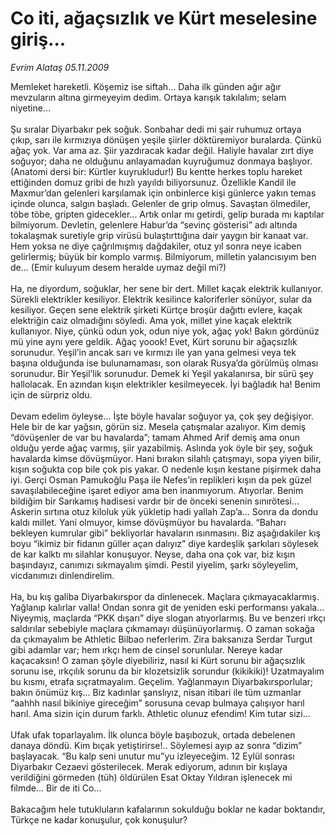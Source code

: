 # Co iti, ağaçsızlık ve Kürt meselesine giriş...

*Evrim Alataş 05.11.2009*

<div class="yazi">Memleket hareketli. Köşemiz ise siftah... Daha ilk günden ağır ağır mevzuların altına girmeyeyim dedim. Ortaya karışık takılalım; selam niyetine... <br/><br/>Şu sıralar Diyarbakır pek soğuk. Sonbahar dedi mi şair ruhumuz ortaya çıkıp, sarı ile kırmızıya dönüşen yeşile şiirler döktüremiyor buralarda. Çünkü ağaç yok. Var ama az. Şiir yazdıracak kadar değil. Haliyle havalar zırt diye soğuyor; daha ne olduğunu anlayamadan kuyruğumuz donmaya başlıyor. (Anatomi dersi bir: Kürtler kuyrukludur!) Bu kentte herkes toplu hareket ettiğinden domuz gribi de hızlı yayıldı biliyorsunuz. Özellikle Kandil ile Maxmur’dan gelenleri karşılamak için onbinlerce kişi günlerce yakın temas içinde olunca, salgın başladı. Gelenler de grip olmuş. Savaştan ölmediler, töbe töbe, gripten gidecekler... Artık onlar mı getirdi, gelip burada mı kaptılar bilmiyorum. Devletin, gelenlere Habur’da “sevinç gösterisi” adı altında tokalaşmak suretiyle grip virüsü bulaştırttığına dair yaygın bir kanaat var. Hem yoksa ne diye çağrılmışmış dağdakiler, otuz yıl sonra neye icaben gelirlermiş; büyük bir komplo varmış. Bilmiyorum, milletin yalancısıyım ben de... (Emir kuluyum desem heralde uymaz değil mi?) <br/><br/>Ha, ne diyordum, soğuklar, her sene bir dert. Millet kaçak elektrik kullanıyor. Sürekli elektrikler kesiliyor. Elektrik kesilince kaloriferler sönüyor, sular da kesiliyor. Geçen sene elektrik şirketi Kürtçe broşür dağıttı evlere, kaçak elektriğin caiz olmadığını söyledi. Ama yok, millet yine kaçak elektrik kullanıyor. Niye, çünkü odun yok, odun niye yok, ağaç yok! Bakın gördünüz mü yine aynı yere geldik. Ağaç yoook! Evet, Kürt sorunu bir ağaçsızlık sorunudur. Yeşil’in ancak sarı ve kırmızı ile yan yana gelmesi veya tek başına olduğunda ise bulunamaması, son olarak Rusya’da görülmüş olması sorunudur. Bir Yeşil’lik sorunudur. Demek ki Yeşil yakalanırsa, bir sürü şey hallolacak. En azından kışın elektrikler kesilmeyecek. İyi bağladık ha! Benim için de sürpriz oldu. <br/><br/>Devam edelim öyleyse... İşte böyle havalar soğuyor ya, çok şey değişiyor. Hele bir de kar yağsın, görün siz. Mesela çatışmalar azalıyor. Kim demiş “dövüşenler de var bu havalarda”; tamam Ahmed Arif demiş ama onun olduğu yerde ağaç varmış, şiir yazabilmiş. Aslında yok öyle bir şey, soğuk havalarda kimse dövüşmüyor. Hani bırakın silahlı çatışmayı, sopa yiyen bilir, kışın soğukta cop bile çok pis yakar. O nedenle kışın kestane pişirmek daha iyi. Gerçi Osman Pamukoğlu Paşa ile Nefes’in replikleri kışın da pek güzel savaşılabileceğine işaret ediyor ama ben inanmıyorum. Atıyorlar. Benim bildiğim bir Sarıkamış hadisesi vardır bir de önceki senenin sınırötesi... Askerin sırtına otuz kiloluk yük yükletip hadi yallah Zap’a... Sonra da dondu kaldı millet. Yani olmuyor, kimse dövüşmüyor bu havalarda. “Baharı bekleyen kumrular gibi” bekliyorlar havaların ısınmasını. Biz aşağıdakiler kış boyu “ikimiz bir fidanın güller açan dalıyız” diye kardeşlik şarkıları söylesek de kar kalktı mı silahlar konuşuyor. Neyse, daha ona çok var, biz kışın başındayız, canımızı sıkmayalım şimdi. Pestil yiyelim, şarkı söyleyelim, vicdanımızı dinlendirelim. <br/><br/>Ha, bu kış galiba Diyarbakırspor da dinlenecek. Maçlara çıkmayacaklarmış. Yağlanıp kalırlar valla! Ondan sonra git de yeniden eski performansı yakala... Niyeymiş, maçlarda “PKK dışarı” diye slogan atıyorlarmış. Bu ve benzeri ırkçı saldırılar sebebiyle maçlara çıkmamayı düşünüyorlarmış. O zaman sokağa da çıkmayalım be Athletic Bilbao neferlerim. Zira baksanıza Serdar Turgut gibi adamlar var; hem ırkçı hem de cinsel sorunlular. Nereye kadar kaçacaksın! O zaman şöyle diyebiliriz, nasıl ki Kürt sorunu bir ağaçsızlık sorunu ise, ırkçılık sorunu da bir klozetsizlik sorundur (kikikiki)! Uzatmayalım bu kısmı, etrafa sıçratmayalım. Geçelim. Yağlanmayın Diyarbakırsporlular; bakın önümüz kış... Biz kadınlar şanslıyız, nisan itibari ile tüm uzmanlar “aahhh nasıl bikiniye gireceğim” sorusuna cevap bulmaya çalışıyor harıl harıl. Ama sizin için durum farklı. Athletic olunuz efendim! Kim tutar sizi... <br/><br/>Ufak ufak toparlayalım. İlk olunca böyle başıbozuk, ortada debelenen danaya döndü. Kim bıçak yetiştirirse!.. Söylemesi ayıp az sonra “dizim” başlayacak. “Bu kalp seni unutur mu”yu izleyeceğim. 12 Eylül sonrası Diyarbakır Cezaevi gösterilecek. Merak ediyorum, adının bir kışlaya verildiğini görmeden (tüh) öldürülen Esat Oktay Yıldıran işlenecek mi filmde... Bir de iti Co... <br/><br/>Bakacağım hele tutukluların kafalarının sokulduğu boklar ne kadar boktandır, Türkçe ne kadar konuşulur, çok konuşulur?</div>
